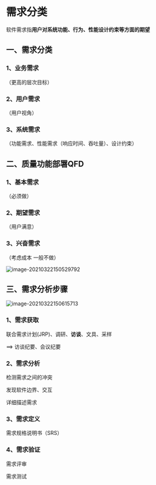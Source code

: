 # 需求分类

软件需求指**用户对系统功能、行为、性能设计约束等方面的期望**

## 一、需求分类

### 1、业务需求

（更高的层次目标）

### 2、用户需求

（用户视角）

### 3、系统需求

（功能需求、性能需求（响应时间、吞吐量）、设计约束）



## 二、质量功能部署QFD

### 1、基本需求

（必须做）

### 2、期望需求

（用户满意）

### 3、兴奋需求

（考虑成本 一般不做）



![image-20210322150529792](C:/Users/Administrator/AppData/Roaming/Typora/typora-user-images/image-20210322150529792.png)

## 三、需求分析步骤

![image-20210322150615713](C:/Users/Administrator/AppData/Roaming/Typora/typora-user-images/image-20210322150615713.png)

### 1、需求获取

联合需求计划(JRP)、调研、**访谈**、文具、采样

==> 访谈纪要、会议纪要



### 2、需求分析

检测需求之间的冲突

发现软件边界、交互

详细描述需求



### 3、需求定义

需求规格说明书（SRS）



### 4、需求验证

需求评审

需求测试





































